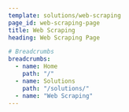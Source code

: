 ```yaml
---
template: solutions/web-scraping
page_id: web-scraping-page
title: Web Scraping
heading: Web Scraping Page

# Breadcrumbs
breadcrumbs:
  - name: Home
    path: "/"
  - name: Solutions
    path: "/solutions/"
  - name: "Web Scraping"
---
```

